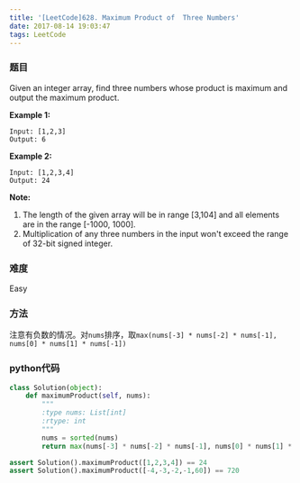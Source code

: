 ```yaml
---
title: '[LeetCode]628. Maximum Product of  Three Numbers'
date: 2017-08-14 19:03:47
tags: LeetCode
---
```


### 题目
Given an integer array, find three numbers whose product is maximum and output the maximum product.

**Example 1:**
```
Input: [1,2,3]
Output: 6
```
**Example 2:**
```
Input: [1,2,3,4]
Output: 24
```
**Note:**
1. The length of the given array will be in range [3,104] and all elements are in the range [-1000, 1000].
2. Multiplication of any three numbers in the input won't exceed the range of 32-bit signed integer.

### 难度
Easy

### 方法
注意有负数的情况。对`nums`排序，取`max(nums[-3] * nums[-2] * nums[-1], nums[0] * nums[1] * nums[-1])`

### python代码
```python
class Solution(object):
    def maximumProduct(self, nums):
        """
        :type nums: List[int]
        :rtype: int
        """
        nums = sorted(nums)
        return max(nums[-3] * nums[-2] * nums[-1], nums[0] * nums[1] * nums[-1])

assert Solution().maximumProduct([1,2,3,4]) == 24
assert Solution().maximumProduct([-4,-3,-2,-1,60]) == 720
```